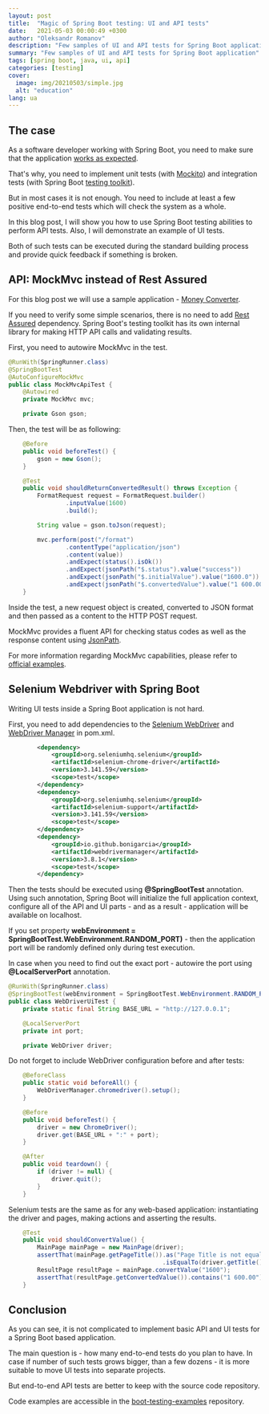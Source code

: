 ```yaml
---
layout: post
title:  "Magic of Spring Boot testing: UI and API tests"
date:   2021-05-03 00:00:49 +0300
author: "Oleksandr Romanov"
description: "Few samples of UI and API tests for Spring Boot application"
summary: "Few samples of UI and API tests for Spring Boot application"
tags: [spring boot, java, ui, api]
categories: [testing]
cover:
  image: img/20210503/simple.jpg
  alt: "education"
lang: ua
---
```


## The case

As a software developer working with Spring Boot, you need to make sure that the application [works as expected][Pyramid].  

That's why, you need to implement unit tests (with [Mockito][Mockito]) and integration tests (with Spring Boot [testing toolkit][Spring Test]).  

But in most cases it is not enough. You need to include at least a few positive end-to-end tests which will check the system as a whole.  

In this blog post, I will show you how to use Spring Boot testing abilities to perform API tests. Also, I will demonstrate an example of UI tests.  

Both of such tests can be executed during the standard building process and provide quick feedback if something is broken.  

## API: MockMvc instead of Rest Assured

For this blog post we will use a sample application - [Money Converter][code].  

If you need to verify some simple scenarios, there is no need to add [Rest Assured][Rest Assured] dependency. Spring Boot's testing toolkit has its own internal library for making HTTP API calls and validating results.

First, you need to autowire MockMvc in the test.

``` java
@RunWith(SpringRunner.class)
@SpringBootTest
@AutoConfigureMockMvc
public class MockMvcApiTest {
    @Autowired
    private MockMvc mvc;

    private Gson gson;
```

Then, the test will be as following:

``` java
    @Before
    public void beforeTest() {
        gson = new Gson();
    }

    @Test
    public void shouldReturnConvertedResult() throws Exception {
        FormatRequest request = FormatRequest.builder()
                .inputValue(1600)
                .build();

        String value = gson.toJson(request);

        mvc.perform(post("/format")
                .contentType("application/json")
                .content(value))
                .andExpect(status().isOk())
                .andExpect(jsonPath("$.status").value("success"))
                .andExpect(jsonPath("$.initialValue").value("1600.0"))
                .andExpect(jsonPath("$.convertedValue").value("1 600.00"));
    }
```

Inside the test, a new request object is created, converted to JSON format and then passed as a content to the HTTP POST request.  

MockMvc provides a fluent API for checking status codes as well as the response content using [JsonPath][JsonPath].  

For more information regarding MockMvc capabilities, please refer to [official examples][MockMvc].

## Selenium Webdriver with Spring Boot

Writing UI tests inside a Spring Boot application is not hard.  

First, you need to add dependencies to the [Selenium WebDriver][Selenium WebDriver] and [WebDriver Manager][WebDriver Manager] in pom.xml.  

``` xml
        <dependency>
            <groupId>org.seleniumhq.selenium</groupId>
            <artifactId>selenium-chrome-driver</artifactId>
            <version>3.141.59</version>
            <scope>test</scope>
        </dependency>
        <dependency>
            <groupId>org.seleniumhq.selenium</groupId>
            <artifactId>selenium-support</artifactId>
            <version>3.141.59</version>
            <scope>test</scope>
        </dependency>
        <dependency>
            <groupId>io.github.bonigarcia</groupId>
            <artifactId>webdrivermanager</artifactId>
            <version>3.8.1</version>
            <scope>test</scope>
        </dependency>
```

Then the tests should be executed using **@SpringBootTest** annotation. Using such annotation, Spring Boot will initialize the full application context, configure all of the API and UI parts - and as a result - application will be available on localhost.

If you set property **webEnvironment = SpringBootTest.WebEnvironment.RANDOM_PORT)** - then the application port will be randomly defined only during test execution.

In case when you need to find out the exact port - autowire the port using **@LocalServerPort** annotation.

``` java
@RunWith(SpringRunner.class)
@SpringBootTest(webEnvironment = SpringBootTest.WebEnvironment.RANDOM_PORT)
public class WebDriverUiTest {
    private static final String BASE_URL = "http://127.0.0.1";

    @LocalServerPort
    private int port;

    private WebDriver driver;
```

Do not forget to include WebDriver configuration before and after tests:  

``` java
    @BeforeClass
    public static void beforeAll() {
        WebDriverManager.chromedriver().setup();
    }

    @Before
    public void beforeTest() {
        driver = new ChromeDriver();
        driver.get(BASE_URL + ":" + port);
    }

    @After
    public void teardown() {
        if (driver != null) {
            driver.quit();
        }
    }
```

Selenium tests are the same as for any web-based application: instantiating the driver and pages, making actions and asserting the results.

``` java
    @Test
    public void shouldConvertValue() {
        MainPage mainPage = new MainPage(driver);
        assertThat(mainPage.getPageTitle()).as("Page Title is not equal to expected")
                                           .isEqualTo(driver.getTitle());
        ResultPage resultPage = mainPage.convertValue("1600");
        assertThat(resultPage.getConvertedValue()).contains("1 600.00");
    }
```

## Conclusion

As you can see, it is not complicated to implement basic API and UI tests for a Spring Boot based application.  

The main question is - how many end-to-end tests do you plan to have. In case if number of such tests grows bigger, than a few dozens - it is more suitable to move UI tests into separate projects.  

But end-to-end API tests are better to keep with the source code repository.  

Code examples are accessible in the [boot-testing-examples][code] repository.  

[MockMvc]: https://spring.io/guides/gs/testing-web/
[Mockito]: https://site.mockito.org/
[Spring Test]: https://docs.spring.io/spring-framework/docs/current/reference/html/testing.html
[Selenium WebDriver]: https://www.selenium.dev/documentation/en/webdriver/
[WebDriver Manager]: https://github.com/bonigarcia/webdrivermanager
[JsonPath]: https://github.com/json-path/JsonPath
[code]: https://github.com/alexromanov/boot-testing-examples
[Pyramid]: https://testengineeringnotes.com/posts/2018-09-10-microservices-automation-approach/
[Rest Assured]: https://rest-assured.io/